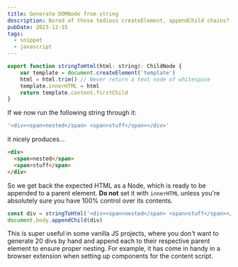 ```yaml
---
title: Generate DOMNode from string
description: Bored of those tedious createElement, appendChild chains?
pubDate: 2023-12-15
tags:
  - snippet
  - javascript
---
```



```js
export function stringToHtml(html: string): ChildNode {
    var template = document.createElement('template')
    html = html.trim() // Never return a text node of whitespace
    template.innerHTML = html
    return template.content.firstChild
}
```

If we now run the following string through it:
```js
'<div><span>nested</span> <span>stuff</span></div>'
```
it nicely produces...
```html
<div>
  <span>nested</span>
  <span>stuff</span>
</div>
```

So we get back the expected HTML as a Node, which is ready to be appended to a parent element.
**Do not** set it with `innerHTML` unless you're absolutely sure you have 100% control over its contents.

```js
const div = stringToHtml('<div><span>nested</span> <span>stuff</span></div>')
document.body.appendChild(div)
```

This is super useful in some vanilla JS projects, where you don't want to generate 20 divs
by hand and append each to their respective parent element to ensure proper nesting.
For example, it has come in handy in a browser extension when setting up components for the content script.
